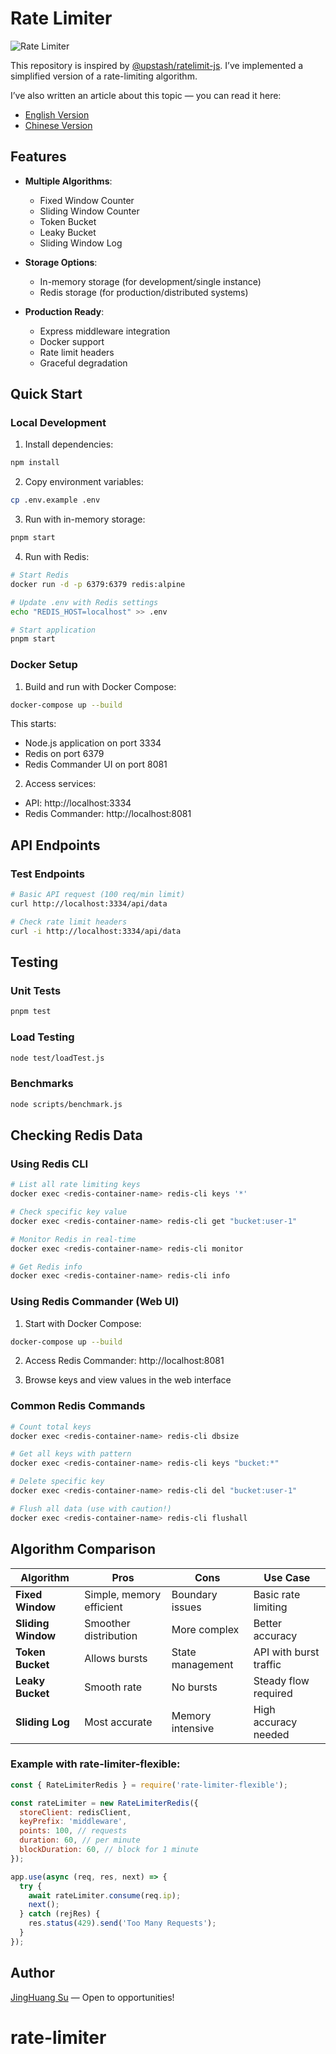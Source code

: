 # Rate Limiter

![Rate Limiter](https://imgs.parseweb.dev/images/fe-profermance/rate-limiting/og.png)

This repository is inspired by [@upstash/ratelimit-js](https://github.com/upstash/ratelimit-js).
I’ve implemented a simplified version of a rate-limiting algorithm.

I’ve also written an article about this topic — you can read it here:

- [English Version](https://www.parseweb.dev/writing/fe-performance/rate-limiting)
- [Chinese Version](https://www.parseweb.dev/zh-hant/writing/fe-performance/rate-limiting)

## Features

- **Multiple Algorithms**:
  - Fixed Window Counter
  - Sliding Window Counter
  - Token Bucket
  - Leaky Bucket
  - Sliding Window Log

- **Storage Options**:
  - In-memory storage (for development/single instance)
  - Redis storage (for production/distributed systems)

- **Production Ready**:
  - Express middleware integration
  - Docker support
  - Rate limit headers
  - Graceful degradation

## Quick Start

### Local Development

1. Install dependencies:

```bash
npm install
```

2. Copy environment variables:

```bash
cp .env.example .env
```

3. Run with in-memory storage:

```bash
pnpm start
```

4. Run with Redis:

```bash
# Start Redis
docker run -d -p 6379:6379 redis:alpine

# Update .env with Redis settings
echo "REDIS_HOST=localhost" >> .env

# Start application
pnpm start
```

### Docker Setup

1. Build and run with Docker Compose:
```bash
docker-compose up --build
```

This starts:
- Node.js application on port 3334
- Redis on port 6379
- Redis Commander UI on port 8081

2. Access services:
- API: http://localhost:3334
- Redis Commander: http://localhost:8081

## API Endpoints

### Test Endpoints

```bash
# Basic API request (100 req/min limit)
curl http://localhost:3334/api/data

# Check rate limit headers
curl -i http://localhost:3334/api/data
```

## Testing

### Unit Tests
```bash
pnpm test
```

### Load Testing
```bash
node test/loadTest.js
```

### Benchmarks
```bash
node scripts/benchmark.js
```

## Checking Redis Data

### Using Redis CLI
```bash
# List all rate limiting keys
docker exec <redis-container-name> redis-cli keys '*'

# Check specific key value
docker exec <redis-container-name> redis-cli get "bucket:user-1"

# Monitor Redis in real-time
docker exec <redis-container-name> redis-cli monitor

# Get Redis info
docker exec <redis-container-name> redis-cli info
```

### Using Redis Commander (Web UI)
1. Start with Docker Compose:
```bash
docker-compose up --build
```

2. Access Redis Commander: http://localhost:8081

3. Browse keys and view values in the web interface

### Common Redis Commands
```bash
# Count total keys
docker exec <redis-container-name> redis-cli dbsize

# Get all keys with pattern
docker exec <redis-container-name> redis-cli keys "bucket:*"

# Delete specific key
docker exec <redis-container-name> redis-cli del "bucket:user-1"

# Flush all data (use with caution!)
docker exec <redis-container-name> redis-cli flushall
```

## Algorithm Comparison

| Algorithm | Pros | Cons | Use Case |
|-----------|------|------|----------|
| **Fixed Window** | Simple, memory efficient | Boundary issues | Basic rate limiting |
| **Sliding Window** | Smoother distribution | More complex | Better accuracy |
| **Token Bucket** | Allows bursts | State management | API with burst traffic |
| **Leaky Bucket** | Smooth rate | No bursts | Steady flow required |
| **Sliding Log** | Most accurate | Memory intensive | High accuracy needed |


### Example with rate-limiter-flexible:

```javascript
const { RateLimiterRedis } = require('rate-limiter-flexible');

const rateLimiter = new RateLimiterRedis({
  storeClient: redisClient,
  keyPrefix: 'middleware',
  points: 100, // requests
  duration: 60, // per minute
  blockDuration: 60, // block for 1 minute
});

app.use(async (req, res, next) => {
  try {
    await rateLimiter.consume(req.ip);
    next();
  } catch (rejRes) {
    res.status(429).send('Too Many Requests');
  }
});
```


## Author

[JingHuang Su](https://www.linkedin.com/in/jinghuang-su/) — Open to opportunities!
# rate-limiter
